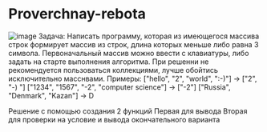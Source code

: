 # Proverchnay-rebota
![image](https://user-images.githubusercontent.com/112065370/195632225-a46e0571-4710-4170-87d9-beea75ae1602.png, "Надеюсь загрузил правильно")
Задача: Написать программу, которая из имеющегося массива строк формирует массив из строк, длина которых меньше либо равна 3 символа.
Первоначальный массив можно ввести с клавиатуры, 
либо задать на старте выполнения алгоритма. При решенни не рекомендуется пользоваться коллекциями, лучше обойтись исключительно масснвами.
Примеры:
["hello", "2", "world", ":-)"] -> ["2", "-) "]
["1234", "1567", "-2", "computer science"] -> ["-2"]
["Russia", "Denmark", "Kazan"] -> D

Решение с помощью создания 2 функций
Первая для вывода
Вторая для проверки на условие и вывода окончательного варианта
